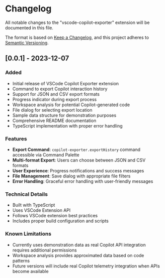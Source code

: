 # Changelog

All notable changes to the "vscode-copilot-exporter" extension will be documented in this file.

The format is based on [Keep a Changelog](https://keepachangelog.com/en/1.0.0/),
and this project adheres to [Semantic Versioning](https://semver.org/spec/v2.0.0.html).

## [0.0.1] - 2023-12-07

### Added
- Initial release of VSCode Copilot Exporter extension
- Command to export Copilot interaction history
- Support for JSON and CSV export formats
- Progress indicator during export process
- Workspace analysis for potential Copilot-generated code
- File dialog for selecting export location
- Sample data structure for demonstration purposes
- Comprehensive README documentation
- TypeScript implementation with proper error handling

### Features
- **Export Command**: `copilot-exporter.exportHistory` command accessible via Command Palette
- **Multi-format Export**: Users can choose between JSON and CSV formats
- **User Experience**: Progress notifications and success messages
- **File Management**: Save dialog with appropriate file filters
- **Error Handling**: Graceful error handling with user-friendly messages

### Technical Details
- Built with TypeScript
- Uses VSCode Extension API
- Follows VSCode extension best practices
- Includes proper build configuration and scripts

### Known Limitations
- Currently uses demonstration data as real Copilot API integration requires additional permissions
- Workspace analysis provides approximated data based on code patterns
- Future versions will include real Copilot telemetry integration when APIs become available